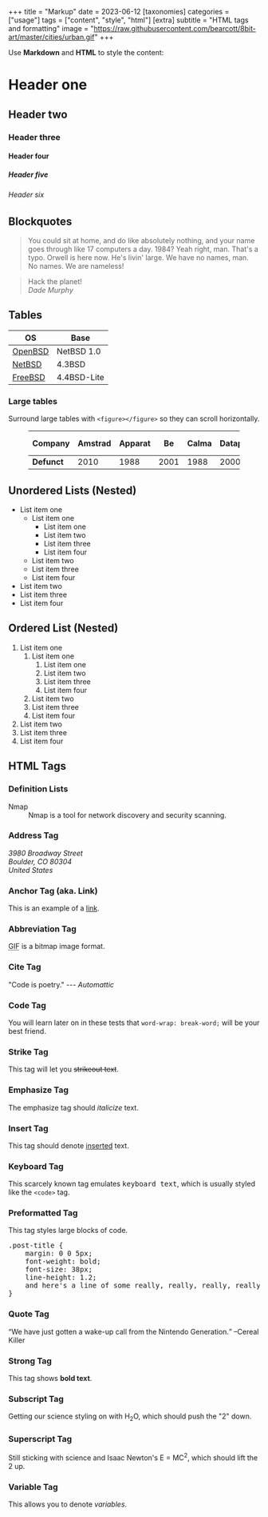 +++
title = "Markup"
date = 2023-06-12
[taxonomies]
categories = ["usage"]
tags = ["content", "style", "html"]
[extra]
subtitle = "HTML tags and formatting"
image = "https://raw.githubusercontent.com/bearcott/8bit-art/master/cities/urban.gif"
+++

Use **Markdown** and **HTML** to style the content:

# Header one

## Header two

### Header three

#### Header four

##### Header five

###### Header six

## Blockquotes

> You could sit at home, and do like absolutely nothing, and your name goes through like 17 computers a day. 1984? Yeah right, man. That's a typo. Orwell is here now. He's livin' large. We have no names, man. No names. We are nameless!

> Hack the planet!<br>
> <cite>Dade Murphy</cite>

## Tables

| OS           | Base        |
| ------------ | ----------- |
| [OpenBSD](#) | NetBSD 1.0  |
| [NetBSD](#)  | 4.3BSD      | 
| [FreeBSD](#) | 4.4BSD-Lite |

### Large tables

Surround large tables with `<figure></figure>` so they can scroll horizontally.
<figure>

| **Company** | Amstrad | Apparat | Be | Calma | Datapoint | Elxsi | Fortune Systems | Gateway | Noval | Jonos | Kaypro | Lap Power | Léanord | NeXT | Norsk Data | Ohio Scientific | Omnidata | OCC | Psystar | Symbolics | Terak | TRW | Wicat Systems |
| ----------  | ---- | ---- | ---- | ---- | ---- | ---- | --- | --- | --- | --- | --- | --- | --- | --- | --- | --- | --- | --- | --- | --- | --- | --- | --- |
| **Defunct** | 2010 | 1988 | 2001 | 1988 | 2000 | 1989 | 2011 | 2007 | 1979 | 1992 | 1992 | 2000 | 1989 | 1997 | 1992 | 1980 | 1988 | 1985 | 2012 | 1996 | 1985 | 2002 | 1992 |

</figure>

## Unordered Lists (Nested)

  * List item one 
      * List item one 
          * List item one
          * List item two
          * List item three
          * List item four
      * List item two
      * List item three
      * List item four
  * List item two
  * List item three
  * List item four

## Ordered List (Nested)

  1. List item one 
      1. List item one 
          1. List item one
          2. List item two
          3. List item three
          4. List item four
      2. List item two
      3. List item three
      4. List item four
  2. List item two
  3. List item three
  4. List item four

## HTML Tags

### Definition Lists

<dl>
  <dt>Nmap</dt>
  <dd>
    Nmap is a tool for network discovery and security scanning.
  </dd>
</dl>

### Address Tag

<address>
  3980 Broadway Street<br /> Boulder, CO 80304<br> United States
</address>

### Anchor Tag (aka. Link)

This is an example of a [link](https://www.getzola.org "Zola").

### Abbreviation Tag

<abbr title="Graphics Interchange Format">GIF</abbr> is a bitmap image format.

### Cite Tag

"Code is poetry." --- <cite>Automattic</cite>

### Code Tag

You will learn later on in these tests that `word-wrap: break-word;` will be your best friend.

### Strike Tag

This tag will let you <strike>strikeout text</strike>.

### Emphasize Tag

The emphasize tag should _italicize_ text.

### Insert Tag

This tag should denote <ins>inserted</ins> text.

### Keyboard Tag

This scarcely known tag emulates <kbd>keyboard text</kbd>, which is usually styled like the `<code>` tag.

### Preformatted Tag

This tag styles large blocks of code.

<pre>
.post-title {
	margin: 0 0 5px;
	font-weight: bold;
	font-size: 38px;
	line-height: 1.2;
	and here's a line of some really, really, really, really long text, just to see how the PRE tag handles it and to find out how it overflows;
}
</pre>

### Quote Tag

<q>We have just gotten a wake-up call from the Nintendo Generation.</q> &#8211;Cereal Killer

### Strong Tag

This tag shows **bold text**.

### Subscript Tag

Getting our science styling on with H<sub>2</sub>O, which should push the "2" down.

### Superscript Tag

Still sticking with science and Isaac Newton's E = MC<sup>2</sup>, which should lift the 2 up.

### Variable Tag

This allows you to denote <var>variables</var>.
